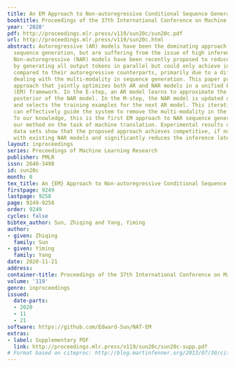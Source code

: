 ```yaml
---
title: An EM Approach to Non-autoregressive Conditional Sequence Generation
booktitle: Proceedings of the 37th International Conference on Machine Learning
year: '2020'
pdf: http://proceedings.mlr.press/v119/sun20c/sun20c.pdf
url: http://proceedings.mlr.press/v119/sun20c.html
abstract: Autoregressive (AR) models have been the dominating approach to conditional
  sequence generation, but are suffering from the issue of high inference latency.
  Non-autoregressive (NAR) models have been recently proposed to reduce the latency
  by generating all output tokens in parallel but could only achieve inferior accuracy
  compared to their autoregressive counterparts, primarily due to a difficulty in
  dealing with the multi-modality in sequence generation. This paper proposes a new
  approach that jointly optimizes both AR and NAR models in a unified Expectation-Maximization
  (EM) framework. In the E-step, an AR model learns to approximate the regularized
  posterior of the NAR model. In the M-step, the NAR model is updated on the new posterior
  and selects the training examples for the next AR model. This iterative process
  can effectively guide the system to remove the multi-modality in the output sequences.
  To our knowledge, this is the first EM approach to NAR sequence generation. We evaluate
  our method on the task of machine translation. Experimental results on benchmark
  data sets show that the proposed approach achieves competitive, if not better, performance
  with existing NAR models and significantly reduces the inference latency.
layout: inproceedings
series: Proceedings of Machine Learning Research
publisher: PMLR
issn: 2640-3498
id: sun20c
month: 0
tex_title: An {EM} Approach to Non-autoregressive Conditional Sequence Generation
firstpage: 9249
lastpage: 9258
page: 9249-9258
order: 9249
cycles: false
bibtex_author: Sun, Zhiqing and Yang, Yiming
author:
- given: Zhiqing
  family: Sun
- given: Yiming
  family: Yang
date: 2020-11-21
address: 
container-title: Proceedings of the 37th International Conference on Machine Learning
volume: '119'
genre: inproceedings
issued:
  date-parts:
  - 2020
  - 11
  - 21
software: https://github.com/Edward-Sun/NAT-EM
extras:
- label: Supplementary PDF
  link: http://proceedings.mlr.press/v119/sun20c/sun20c-supp.pdf
# Format based on citeproc: http://blog.martinfenner.org/2013/07/30/citeproc-yaml-for-bibliographies/
---
```

